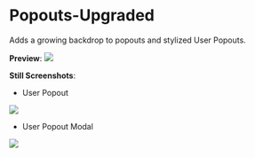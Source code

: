 # Popouts-Upgraded

Adds a growing backdrop to popouts and stylized User Popouts.

**Preview**:
![](https://my.mixtape.moe/rmpkkb.gif)

**Still Screenshots**:
* User Popout

![](https://my.mixtape.moe/ybbbyt.png)
* User Popout Modal

![](https://my.mixtape.moe/mdaktd.png)
